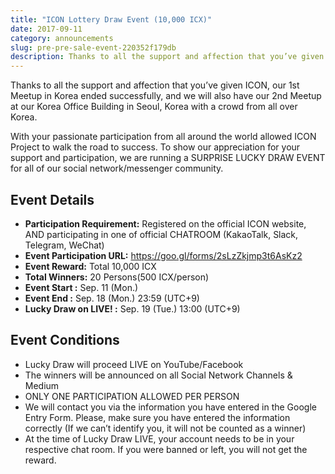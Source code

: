 ```yaml
---
title: "ICON Lottery Draw Event (10,000 ICX)"
date: 2017-09-11
category: announcements
slug: pre-pre-sale-event-220352f179db
description: Thanks to all the support and affection that you’ve given ICON, our 1st Meetup in Korea ended successfully, and we will also have our 2nd Meetup at our Korea Office Building in Seoul, Korea with a crowd from all over Korea.
---
```


Thanks to all the support and affection that you’ve given ICON, our 1st Meetup in Korea ended successfully, and we will also have our 2nd Meetup at our Korea Office Building in Seoul, Korea with a crowd from all over Korea.

With your passionate participation from all around the world allowed ICON Project to walk the road to success. To show our appreciation for your support and participation, we are running a SURPRISE LUCKY DRAW EVENT for all of our social network/messenger community.

## Event Details

* **Participation Requirement:** Registered on the official ICON website, AND participating in one of official CHATROOM (KakaoTalk, Slack, Telegram, WeChat)
* **Event Participation URL:** <https://goo.gl/forms/2sLzZkjmp3t6AsKz2>
* **Event Reward:** Total 10,000 ICX
* **Total Winners:** 20 Persons(500 ICX/person)
* **Event Start :** Sep. 11 (Mon.)
* **Event End :** Sep. 18 (Mon.) 23:59 (UTC+9)
* **Lucky Draw on LIVE! :** Sep. 19 (Tue.) 13:00 (UTC+9)

## Event Conditions

* Lucky Draw will proceed LIVE on YouTube/Facebook
* The winners will be announced on all Social Network Channels & Medium
* ONLY ONE PARTICIPATION ALLOWED PER PERSON
* We will contact you via the information you have entered in the Google Entry Form. Please, make sure you have entered the information correctly (If we can’t identify you, it will not be counted as a winner)
* At the time of Lucky Draw LIVE, your account needs to be in your respective chat room. If you were banned or left, you will not get the reward.
